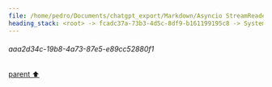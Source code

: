 ```yaml
---
file: /home/pedro/Documents/chatgpt_export/Markdown/Asyncio StreamReader_Writer_ Deep Dive.md
heading_stack: <root> -> fcadc37a-73b3-4d5c-8df9-b161199195c8 -> System -> b74b0f9d-258d-4711-a53e-a6ef4f3e749e -> System -> aaa2d34c-19b8-4a73-87e5-e89cc52880f1
---
```

###### aaa2d34c-19b8-4a73-87e5-e89cc52880f1
[parent ⬆️](#b74b0f9d-258d-4711-a53e-a6ef4f3e749e)
